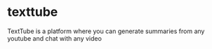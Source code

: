 # texttube
TextTube is a platform where you can generate summaries from any youtube and chat with any video
